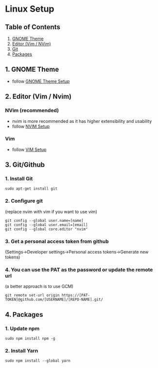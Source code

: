 # Linux Setup

## Table of Contents  
1. [GNOME Theme](#theme)
2. [Editor (Vim / NVim)](#editor)
3. [Git](#git)
4. [Packages](#packages)

## 1. GNOME Theme <a name="editor"></a>
- follow [GNOME Theme Setup](./gnome/README.md)
## 2. Editor (Vim / Nvim) <a name="editor"></a>
### NVim (recommended)
- nvim is more recommended as it has higher extensibility and usability
- follow [NVIM Setup](./nvim/README.md)
### Vim
- follow [VIM Setup](./nvim/README.md)

## 3. Git/Github <a name="git"></a>
### 1. Install Git
```
sudo apt-get install git
```
### 2. Configure git
(replace nvim with vim if you want to use vim)
```
git config --global user.name=[name]
git config --global user.email=[email]
git config --global core.editor "nvim"
```
### 3. Get a personal access token from github
(Settings->Developer settings->Personal access tokens->Generate new tokens)
### 4. You can use the PAT as the password or update the remote url
(a better approach is to use GCM)
```
git remote set-url origin https://[PAT-TOKEN]@github.com/[USERNAME]/[REPO-NAME].git/
```
## 4. Packages <a name="packages"></a>
### 1. Update npm
```
sudo npm install npm -g
```
### 2. Install Yarn
```
sudo npm install --global yarn
```
